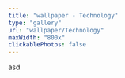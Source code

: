 ```yaml
---
title: "wallpaper - Technology"
type: "gallery"
url: "wallpaper/Technology"
maxWidth: "800x"
clickablePhotos: false
---
```

asd